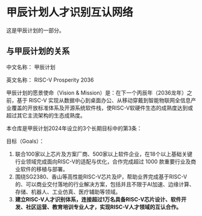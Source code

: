 # 甲辰计划人才识别互认网络

这是甲辰计划的一部分。

## 与甲辰计划的关系

中文名称： 甲辰计划 

英文名称： RISC-V Prosperity 2036

甲辰计划的愿景使命（Vision & Mission）是：在下一个丙辰年（2036龙年）之前，基于 RISC-V 实现从数据中心到桌面办公、从移动穿戴到智能物联网全信息产业覆盖的开放标准体系及开源系统软件栈，使RISC-V软硬件生态的成熟度达到或超过其它主流架构的生态成熟度。

本仓库是甲辰计划2024年设立的3个长期目标中的第3条：

目标（Goals）：
1. 联合100家以上芯片及方案厂商、500家以上软件企业，在18个以上基础关键行业领域完成面向RISC-V的适配与优化，合作完成超过 1000 款重要行业及商业软件的移植与部署。
2. 围绕SG2380、香山等高性能RISC-V芯片及IP，帮助业界完成基于RISC-V的、可以商业交付落地的行业解决方案，包括并且不限于AI加速、边缘计算、存储、机器人、工业仿真、医疗辅助等领域。
3. **建立RISC-V人才识别体系，连接超过1万名具备RISC-V芯片设计、软件开发、社区运营、教育培训专业人才，实现RISC-V人才领域的互认合作。**